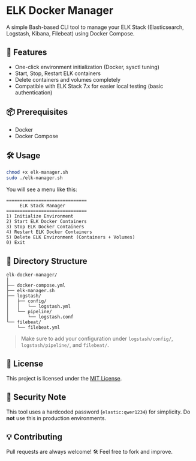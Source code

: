 # ELK Docker Manager

A simple Bash-based CLI tool to manage your ELK Stack (Elasticsearch, Logstash, Kibana, Filebeat) using Docker Compose.

## 🚀 Features

- One-click environment initialization (Docker, sysctl tuning)
- Start, Stop, Restart ELK containers
- Delete containers and volumes completely
- Compatible with ELK Stack 7.x for easier local testing (basic authentication)

## 📦 Prerequisites

- Docker
- Docker Compose

## 🛠️ Usage

```bash
chmod +x elk-manager.sh
sudo ./elk-manager.sh
```

You will see a menu like this:

```
==============================
     ELK Stack Manager
==============================
1) Initialize Environment
2) Start ELK Docker Containers
3) Stop ELK Docker Containers
4) Restart ELK Docker Containers
5) Delete ELK Environment (Containers + Volumes)
0) Exit
```

## 📁 Directory Structure

```
elk-docker-manager/
│
├── docker-compose.yml
├── elk-manager.sh
├── logstash/
│   ├── config/
│   │   └── logstash.yml
│   └── pipeline/
│       └── logstash.conf
└── filebeat/
    └── filebeat.yml
```

> Make sure to add your configuration under `logstash/config/`, `logstash/pipeline/`, and `filebeat/`.

## 📜 License

This project is licensed under the [MIT License](LICENSE).


## 🔐 Security Note

This tool uses a hardcoded password (`elastic:qwer1234`) for simplicity. Do **not** use this in production environments.

## 💡 Contributing

Pull requests are always welcome! 🛠️ Feel free to fork and improve.

